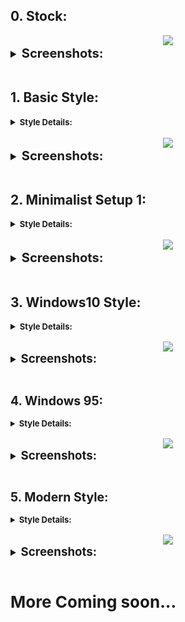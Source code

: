 
## 0. Stock:

<center><img src="https://raw.githubusercontent.com/sabamdarif/termux-desktop/setup-files/images/xfce/look_0/desktop.png"></center>

<details style ="font-size: larger">
<summary><b style ="font-size: larger">Screenshots: </b></summary>

|Apps|App Menu|
|--|--|
|![img](https://raw.githubusercontent.com/sabamdarif/termux-desktop/setup-files/images/xfce/look_0/apps.png)|![img](https://raw.githubusercontent.com/sabamdarif/termux-desktop/setup-files/images/xfce/look_0/app-menu.png)|

</details>
<br>

## 1. Basic Style:

<details>
<summary><b style ="font-size: small">Style Details: </summary>
Theme Used: 
<br>

- [Nordic-darker](https://www.gnome-look.org/p/1267246)
- [Qogir](https://www.pling.com/p/1230631/)

Icon Used:
<br>

- [kora](https://www.pling.com/p/1256209/)
- [Qogir](https://www.pling.com/p/1296407/)

</b>
</details>
<br>

<center><img src="https://raw.githubusercontent.com/sabamdarif/termux-desktop/setup-files/images/xfce/look_1/look.png"></center>

<details style ="font-size: larger">
<summary><b style ="font-size: larger">Screenshots: </b></summary>
<img src="https://raw.githubusercontent.com/sabamdarif/termux-desktop/setup-files/images/xfce/look_1/desktop.png">
</details>

<br>

## 2. Minimalist Setup 1:

<details>
<summary><b style ="font-size: small">Style Details: </summary>
Theme Used: 
<br>

- [Materia Manjaro gtk](https://www.pling.com/p/1300363/)
- [Tokyo Night GTK Theme](https://www.gnome-look.org/p/1681315/)

Icon Used:
<br>

- [Tela circle](https://www.gnome-look.org/p/1359276)

Cursor Theme: 
- [Bibata Modern Ice](https://www.pling.com/p/1197198/)

</b>
</details>
<br>

<center><img src="https://raw.githubusercontent.com/sabamdarif/termux-desktop/setup-files/images/xfce/look_2/desktop.png"></center>

<details style ="font-size: larger">
<summary><b style ="font-size: larger">Screenshots: </b></summary>

|Apps|Panel|App Search|
|--|--|--|
|![img](https://raw.githubusercontent.com/sabamdarif/termux-desktop/setup-files/images/xfce/look_2/apps.png)|![img](https://raw.githubusercontent.com/sabamdarif/termux-desktop/setup-files/images/xfce/look_2/extra.png)|![img](https://raw.githubusercontent.com/sabamdarif/termux-desktop/setup-files/images/xfce/look_2/app-search.png)|

</details>
<br>

## 3. Windows10 Style:

<details>
<summary><b style ="font-size: small">Style Details: </summary>
Theme Used, Icon Used, Cursor Theme:-

- [kali-undercover](https://gitlab.com/kalilinux/packages/kali-undercover)
Kvantum:-
- [Win10OS-kde](https://github.com/yeyushengfan258/Win10OS-kde/tree/master/Kvantum)
</details>
<br>

<center><img src="https://raw.githubusercontent.com/sabamdarif/termux-desktop/setup-files/images/xfce/look_3/desktop.png"></center>

<details style ="font-size: larger">
<summary><b style ="font-size: larger">Screenshots: </b></summary>

|Apps|Start Menu|Buttons|
|--|--|--|
|![img](https://raw.githubusercontent.com/sabamdarif/termux-desktop/setup-files/images/xfce/look_3/basic-apps.png)|![img](https://raw.githubusercontent.com/sabamdarif/termux-desktop/setup-files/images/xfce/look_3/menu.png)|![img](https://raw.githubusercontent.com/sabamdarif/termux-desktop/setup-files/images/xfce/look_3/win-like-close.png)|

</details>
<br>

## 4. Windows 95:

<details>
<summary><b style ="font-size: small">Style Details: </summary>
Theme Used: 
<br>

- [Chicago95](https://github.com/grassmunk/Chicago95)

Icon Used:
<br>

- [Chicago95](https://github.com/grassmunk/Chicago95)

Cursor Theme:

- [Chicago95](https://github.com/grassmunk/Chicago95)

</b>
</details>
<br>

<center><img src="https://raw.githubusercontent.com/sabamdarif/termux-desktop/setup-files/images/xfce/look_4/desktop.png"></center>

<details style ="font-size: larger">
<summary><b style ="font-size: larger">Screenshots: </b></summary>

|Start Menu|Apps|
|--|--|
|![img](https://raw.githubusercontent.com/sabamdarif/termux-desktop/setup-files/images/xfce/look_4/start-menu.png)|![img](https://raw.githubusercontent.com/sabamdarif/termux-desktop/setup-files/images/xfce/look_4/basic-apps.png)|

</details>
<br>

## 5. Modern Style:

<details>
<summary><b style ="font-size: small">Style Details: </summary>
Theme Used: 
<br>

- [WhiteSur-Nord-Theme](https://www.gnome-look.org/s/Gnome/p/1704248)

Icon Used:
<br>

- [Colloid-icon-theme](https://www.gnome-look.org/p/1661983/)

Cursor Theme: 
- [Fluent cursors](https://www.gnome-look.org/p/1499852/)

</b>
</details>
<br>

<center><img src="https://raw.githubusercontent.com/sabamdarif/termux-desktop/setup-files/images/xfce/look_5/desktop.png"></center>

<details style ="font-size: larger">
<summary><b style ="font-size: larger">Screenshots: </b></summary>

|Start Menu|Apps|
|--|--|
|![img](https://raw.githubusercontent.com/sabamdarif/termux-desktop/setup-files/images/xfce/look_5/app-menu.png)|![img](https://raw.githubusercontent.com/sabamdarif/termux-desktop/setup-files/images/xfce/look_5/apps.png)|

</details>
<br>

# More Coming soon...